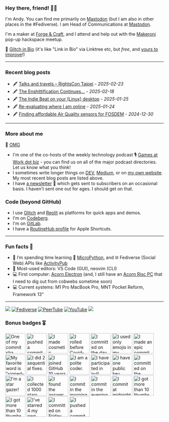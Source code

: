 
### Hey there, friend! 👋🏻

I'm Andy. You can find me primarily on <a rel="me" href="https://macaw.social/@andypiper">Mastodon</a> (but I am also in other places in the #Fediverse). I am Head of Communications at [Mastodon](https://github.com/mastodon).

I'm a maker at [Forge & Craft](https://forgeandcraft.co.uk), and I attend and help out with the [Makeroni](https://makeroni.cc) pop-up hackspace meetup.

📑 [Glitch in Bio](https://andypiper.me) (it's like "Link in Bio" via Linktree etc, but _free_, and [yours to improve](https://dev.to/andypiper/a-quick-glitch-bio-break-1c6a)!)

---

### Recent blog posts

<!-- BLOG-POST-LIST:START -->
- :fountain_pen: [Talks and travels – RightsCon Taipei](https://andypiper.co.uk/2025/02/23/rightscon-taipei/) - *2025-02-23*
- :fountain_pen: [The Enshittification Continues…](https://andypiper.co.uk/2025/02/18/the-enshittification-continues/) - *2025-02-18*
- :fountain_pen: [The Indie Beat on your (Linux) desktop](https://andypiper.co.uk/2025/01/25/the-indie-beat-on-your-linux-desktop/) - *2025-01-25*
- :fountain_pen: [Re-evaluating where I am online](https://andypiper.co.uk/2025/01/24/re-evaluating-where-i-am-online/) - *2025-01-24*
- :fountain_pen: [Finding affordable Air Quality sensors for FOSDEM](https://andypiper.co.uk/2024/12/30/finding-affordable-air-quality-sensors-for-fosdem/) - *2024-12-30*
<!-- BLOG-POST-LIST:END -->

---

### More about me

💖 [OMG](https://andypiper.omg.lol)

- I'm one of the co-hosts of the weekly technology podcast 🎙️ [Games at Work dot biz](https://gamesatwork.biz) - you can find us on all of the major podcast directories. Let us know what you think!
- I sometimes write longer things on [DEV](https://dev.to/andypiper), [Medium](https://andypiper.medium.com), or on [my own website](https://andypiper.co.uk). My most recent blog posts are listed above.
- I have [a newsletter](https://buttondown.email/andypiper) 📮 which gets sent to subscribers on an occasional basis. I haven't sent one out for ages. I should get on that.

### Code (beyond GitHub)

- I use [Glitch](https://glitch.com/@andypiper) and [Replit](https://replit.com/@andypiper) as platforms for quick apps and demos.
- I'm on [Codeberg](https://codeberg.org/andypiper).
- I'm on [GitLab](https://gitlab.com/andypiper).
- I have a [RoutineHub profile](https://routinehub.co/user/andypiper) for Apple Shortcuts.

---

### Fun facts 🎱

- 🌱 I’m spending time learning 🐍 [MicroPython](https://micropython.org), and 🌐 Fediverse (Social Web) APIs like [ActivityPub](https://w3c.github.io/activitypub/)
- 📝 Most-used editors: VS Code (GUI), neovim (CLI)
- 💻 First computer: [Acorn Electron](https://en.wikipedia.org/wiki/Acorn_Electron) (and, I still have an [Acorn Risc PC](https://en.wikipedia.org/wiki/Risc_PC) that I need to dig out from cobwebs sometime soon)
- 💻 Current systems: M1 Pro MacBook Pro, MNT Pocket Reform, Framework 13"

---

[![](https://omg.8bitsqu.id/?user=andypiper)](https://andypiper.omg.lol) [![Fediverse](https://img.shields.io/badge/andypiper%20-%231DA1F2.svg?&style=flat-square&logo=mastodon&logoColor=white&color=6364FF)](https://macaw.social/@andypiper) [![PeerTube](https://img.shields.io/badge/andypiper%20-%231DA1F2.svg?&style=flat-square&logo=peertube&logoColor=white&color=e2712f)](https://makertube.net/a/andypiper) [![YouTube](https://img.shields.io/badge/andypiper%20-%23FF0000.svg?&style=flat-square&logo=YouTube&logoColor=white)](https://youtube.com/@andypiper) <a href="https://xbox.com"><img src="https://img.shields.io/badge/LostRinkitink%20-%23107C10.svg?&style=flat-square&logo=Xbox&logoColor=white"/></a>

### Bonus badges 🎖️

<!-- my-badges start -->
<a href="my-badges/ab-commit.md"><img src="https://my-badges.github.io/my-badges/ab-commit.png" alt="One of my commit sha starts with &quot;ab&quot;." title="One of my commit sha starts with &quot;ab&quot;." width="64"></a>
<a href="my-badges/cafe-commit.md"><img src="https://my-badges.github.io/my-badges/cafe-commit.png" alt="I pushed a commit with &quot;cafe&quot; 5 times." title="I pushed a commit with &quot;cafe&quot; 5 times." width="64"></a>
<a href="my-badges/cosmetic-commit.md"><img src="https://my-badges.github.io/my-badges/cosmetic-commit.png" alt="I made cosmetic commit." title="I made cosmetic commit." width="64"></a>
<a href="my-badges/covid-19.md"><img src="https://my-badges.github.io/my-badges/covid-19.png" alt="I rolled before Covid-19: Survivor of the Great TP Shortage" title="I rolled before Covid-19: Survivor of the Great TP Shortage" width="64"></a>
<a href="my-badges/delorean.md"><img src="https://my-badges.github.io/my-badges/delorean.png" alt="I committed on the day Doctor Emmett Brown invented the flux capacitor!" title="I committed on the day Doctor Emmett Brown invented the flux capacitor!" width="64"></a>
<a href="my-badges/emoji-only-commit.md"><img src="https://my-badges.github.io/my-badges/emoji-only-commit.png" alt="I used only emojis in my commit message." title="I used only emojis in my commit message." width="64"></a>
<a href="my-badges/epic-commit.md"><img src="https://my-badges.github.io/my-badges/epic-commit.png" alt="I made an epic commit with a message over 500 chars." title="I made an epic commit with a message over 500 chars." width="64"></a>
<a href="my-badges/favorite-word.md"><img src="https://my-badges.github.io/my-badges/favorite-word.png" alt="My favorite word is &quot;signed-off-by:&quot;." title="My favorite word is &quot;signed-off-by:&quot;." width="64"></a>
<a href="my-badges/fix-2.md"><img src="https://my-badges.github.io/my-badges/fix-2.png" alt="I did 2 sequential fixes." title="I did 2 sequential fixes." width="64"></a>
<a href="my-badges/github-anniversary-10.md"><img src="https://my-badges.github.io/my-badges/github-anniversary-10.png" alt="I joined GitHub 10 years ago." title="I joined GitHub 10 years ago." width="64"></a>
<a href="my-badges/polite-coder.md"><img src="https://my-badges.github.io/my-badges/polite-coder.png" alt="I am a polite coder." title="I am a polite coder." width="64"></a>
<a href="my-badges/pr-collaboration-10.md"><img src="https://my-badges.github.io/my-badges/pr-collaboration-10.png" alt="I have participated in pull requests with 10 or more people" title="I have participated in pull requests with 10 or more people" width="64"></a>
<a href="my-badges/public-keys-1.md"><img src="https://my-badges.github.io/my-badges/public-keys-1.png" alt="I have one public key" title="I have one public key" width="64"></a>
<a href="my-badges/spooky-commit.md"><img src="https://my-badges.github.io/my-badges/spooky-commit.png" alt="I committed on the Halloween! Boo!" title="I committed on the Halloween! Boo!" width="64"></a>
<a href="my-badges/star-gazer.md"><img src="https://my-badges.github.io/my-badges/star-gazer.png" alt="I&apos;m a star gazer!" title="I&apos;m a star gazer!" width="64"></a>
<a href="my-badges/stars-1000.md"><img src="https://my-badges.github.io/my-badges/stars-1000.png" alt="I collected 1000 stars." title="I collected 1000 stars." width="64"></a>
<a href="my-badges/the-ultimate-question.md"><img src="https://my-badges.github.io/my-badges/the-ultimate-question.png" alt="I found the answer to the ultimate question of life, the universe, and everything!" title="I found the answer to the ultimate question of life, the universe, and everything!" width="64"></a>
<a href="my-badges/morning-commits.md"><img src="https://my-badges.github.io/my-badges/morning-commits.png" alt="I commit in the morning." title="I commit in the morning." width="64"></a>
<a href="my-badges/evening-commits.md"><img src="https://my-badges.github.io/my-badges/evening-commits.png" alt="I commit in the evening." title="I commit in the evening." width="64"></a>
<a href="my-badges/midnight-commits.md"><img src="https://my-badges.github.io/my-badges/midnight-commits.png" alt="I commit at midnight." title="I commit at midnight." width="64"></a>
<a href="my-badges/thumbs-down-10.md"><img src="https://my-badges.github.io/my-badges/thumbs-down-10.png" alt="I got more than 10 thumbs down." title="I got more than 10 thumbs down." width="64"></a>
<a href="my-badges/thumbs-up-10.md"><img src="https://my-badges.github.io/my-badges/thumbs-up-10.png" alt="I got more than 10 thumbs up." title="I got more than 10 thumbs up." width="64"></a>
<a href="my-badges/self-star.md"><img src="https://my-badges.github.io/my-badges/self-star.png" alt="I&apos;ve starred 4 my own repositories." title="I&apos;ve starred 4 my own repositories." width="64"></a>
<a href="my-badges/friday-13.md"><img src="https://my-badges.github.io/my-badges/friday-13.png" alt="I committed on Friday the 13th, One… By One…" title="I committed on Friday the 13th, One… By One…" width="64"></a>
<a href="my-badges/dead-commit.md"><img src="https://my-badges.github.io/my-badges/dead-commit.png" alt="I pushed a commit with &quot;dead&quot; once." title="I pushed a commit with &quot;dead&quot; once." width="64"></a>
<!-- my-badges end -->

